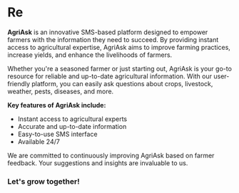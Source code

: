 # Re

**AgriAsk** is an innovative SMS-based platform designed to empower farmers with the information they need to succeed. By providing instant access to agricultural expertise, AgriAsk aims to improve farming practices, increase yields, and enhance the livelihoods of farmers. 

Whether you're a seasoned farmer or just starting out, AgriAsk is your go-to resource for reliable and up-to-date agricultural information. With our user-friendly platform, you can easily ask questions about crops, livestock, weather, pests, diseases, and more. 

**Key features of AgriAsk include:**

* Instant access to agricultural experts
* Accurate and up-to-date information
* Easy-to-use SMS interface
* Available 24/7

We are committed to continuously improving AgriAsk based on farmer feedback. Your suggestions and insights are invaluable to us.
 
### **Let's grow together!** 
